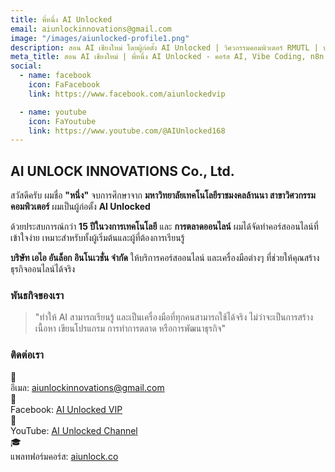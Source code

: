 ```yaml
---
title: พี่หนึ่ง AI Unlocked
email: aiunlockinnovations@gmail.com
image: "/images/aiunlocked-profile1.png"
description: สอน AI เชียงใหม่ โดยผู้ก่อตั้ง AI Unlocked | วิศวกรรมคอมพิวเตอร์ RMUTL | ประสบการณ์ 15+ ปี ด้านเทคโนโลยีและการตลาดออนไลน์ | สอนทั้งออนไลน์และตัวต่อตัวที่เชียงใหม่
meta_title: สอน AI เชียงใหม่ | พี่หนึ่ง AI Unlocked - คอร์ส AI, Vibe Coding, n8n
social:
  - name: facebook
    icon: FaFacebook
    link: https://www.facebook.com/aiunlockedvip

  - name: youtube
    icon: FaYoutube
    link: https://www.youtube.com/@AIUnlocked168
---
```


## AI UNLOCK INNOVATIONS Co., Ltd.

สวัสดีครับ ผมชื่อ **"หนึ่ง"** จบการศึกษาจาก **มหาวิทยาลัยเทคโนโลยีราชมงคลล้านนา สาขาวิศวกรรมคอมพิวเตอร์** ผมเป็นผู้ก่อตั้ง **AI Unlocked**

ด้วยประสบการณ์กว่า **15 ปีในวงการเทคโนโลยี** และ **การตลาดออนไลน์** ผมได้จัดทำคอร์สออนไลน์ที่เข้าใจง่าย เหมาะสำหรับทั้งผู้เริ่มต้นและผู้ที่ต้องการเรียนรู้

**บริษัท เอไอ อันล็อก อินโนเวชั่น จำกัด** ให้บริการคอร์สออนไลน์ และเครื่องมือต่างๆ ที่ช่วยให้คุณสร้างธุรกิจออนไลน์ได้จริง

### พันธกิจของเรา

> "ทำให้ AI สามารถเรียนรู้ และเป็นเครื่องมือที่ทุกคนสามารถใช้ได้จริง ไม่ว่าจะเป็นการสร้างเนื้อหา เขียนโปรแกรม การทำการตลาด หรือการพัฒนาธุรกิจ"

### ติดต่อเรา

<div class="space-y-4 mt-6">
  <div class="flex items-center gap-3 text-gray-800 dark:text-gray-200">
    <span class="text-2xl">📧</span>
    <div>
      <span class="font-semibold text-gray-900 dark:text-white">อีเมล:</span>
      <a href="mailto:aiunlockinnovations@gmail.com" class="text-blue-600 dark:text-blue-400 hover:text-blue-700 dark:hover:text-blue-300 underline">aiunlockinnovations@gmail.com</a>
    </div>
  </div>

  <div class="flex items-center gap-3 text-gray-800 dark:text-gray-200">
    <span class="text-2xl">👥</span>
    <div>
      <span class="font-semibold text-gray-900 dark:text-white">Facebook:</span>
      <a href="https://www.facebook.com/aiunlockedvip" target="_blank" rel="noopener" class="text-blue-600 dark:text-blue-400 hover:text-blue-700 dark:hover:text-blue-300 underline">AI Unlocked VIP</a>
    </div>
  </div>

  <div class="flex items-center gap-3 text-gray-800 dark:text-gray-200">
    <span class="text-2xl">🎥</span>
    <div>
      <span class="font-semibold text-gray-900 dark:text-white">YouTube:</span>
      <a href="https://www.youtube.com/@AIUnlocked168" target="_blank" rel="noopener" class="text-blue-600 dark:text-blue-400 hover:text-blue-700 dark:hover:text-blue-300 underline">AI Unlocked Channel</a>
    </div>
  </div>

  <div class="flex items-center gap-3 text-gray-800 dark:text-gray-200">
    <span class="text-2xl">🎓</span>
    <div>
      <span class="font-semibold text-gray-900 dark:text-white">แพลทฟอร์มคอร์ส:</span>
      <a href="https://aiunlock.co/" target="_blank" rel="noopener" class="text-blue-600 dark:text-blue-400 hover:text-blue-700 dark:hover:text-blue-300 underline">aiunlock.co</a>
    </div>
  </div>
</div>
